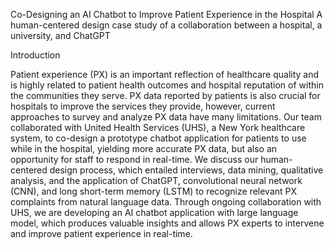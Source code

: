 Co-Designing an AI Chatbot to Improve Patient Experience in the Hospital
A human-centered design case study of a collaboration between a hospital, a university, and ChatGPT

Introduction

Patient experience (PX) is an important reflection of healthcare quality and is highly related to patient health outcomes and hospital reputation of within the communities they serve. PX data reported by patients is also crucial for hospitals to improve the services they provide, however, current approaches to survey and analyze PX data have many limitations. Our team collaborated with United Health Services (UHS), a New York healthcare system, to co-design a prototype chatbot application for patients to use while in the hospital, yielding more accurate PX data, but also an opportunity for staff to respond in real-time. We discuss our human-centered design process, which entailed interviews, data mining, qualitative analysis, and the application of ChatGPT, convolutional neural network (CNN), and long short-term memory (LSTM) to recognize relevant PX complaints from natural language data. Through ongoing collaboration with UHS, we are developing an AI chatbot application with large language model, which produces valuable insights and allows PX experts to intervene and improve patient experience in real-time.
